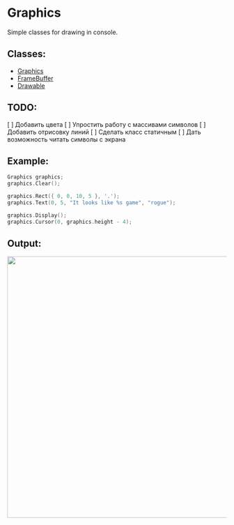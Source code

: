 # Graphics
Simple classes for drawing in console.

## Classes:
- [Graphics](https://github.com/ts-vadim/Console-Graphics/blob/main/Graphics.md)
- [FrameBuffer](https://github.com/ts-vadim/Console-Graphics/blob/main/FrameBuffer.md)
- [Drawable](https://github.com/ts-vadim/Console-Graphics/blob/main/Drawable.md)

## TODO:
[ ] Добавить цвета
[ ] Упростить работу с массивами символов
[ ] Добавить отрисовку линий
[ ] Сделать класс статичным
[ ] Дать возможность читать символы с экрана

## Example:
```c++
Graphics graphics;
graphics.Clear();

graphics.Rect({ 0, 0, 10, 5 }, '.');
graphics.Text(0, 5, "It looks like %s game", "rogue");

graphics.Display();
graphics.Cursor(0, graphics.height - 4);
```
## Output:
<image width="600px" src="https://github.com/ts-vadim/Console-Graphics/blob/main/view.png">
